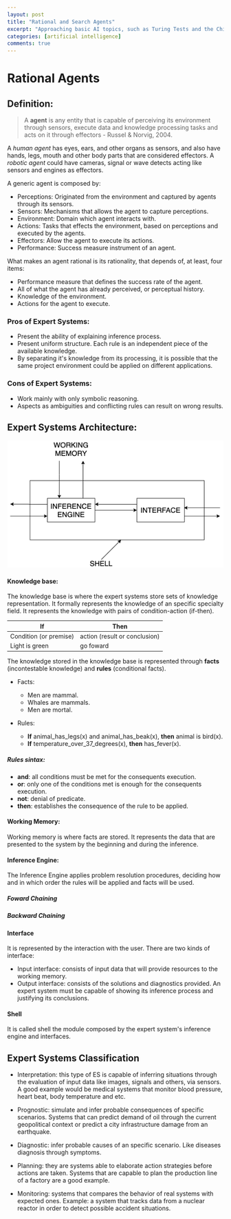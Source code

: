 ```yaml
---
layout: post
title: "Rational and Search Agents"
excerpt: "Approaching basic AI topics, such as Turing Tests and the Chinese Room Argument."
categories: [artificial intelligence]
comments: true
---
```



# Rational Agents

## Definition:

>A **agent** is any entity that is capable of perceiving its environment through sensors, execute data and knowledge processing tasks and acts on it through effectors - Russel & Norvig, 2004.

A _human agent_ has eyes, ears, and other organs as sensors, and also have hands, legs, mouth and other body parts that are considered effectors. A _robotic agent_ could have cameras, signal or wave detects acting like sensors and engines as effectors.

A generic agent is composed by:
- Perceptions: Originated from the environment and captured by agents through its sensors.
- Sensors: Mechanisms that allows the agent to capture perceptions.
- Environment: Domain which agent interacts with.
- Actions: Tasks that effects the environment, based on perceptions and executed by the agents.
- Effectors: Allow the agent to execute its actions.
- Performance: Success measure instrument of an agent.

What makes an agent rational is its rationality, that depends of, at least, four items:
- Performance measure that defines the success rate of the agent.
- All of what the agent has already perceived, or perceptual history.
- Knowledge of the environment.
- Actions for the agent to execute.


### Pros of Expert Systems:

- Present the ability of explaining inference process.
- Present uniform structure. Each rule is an independent piece of the available knowledge.
- By separating it's knowledge from its processing, it is possible that the same project environment could be applied on different applications.

### Cons of Expert Systems:

- Work mainly with only symbolic reasoning.
- Aspects as ambiguities and conflicting rules can result on wrong results.

## Expert Systems Architecture:

![Expert Systems Architecture](/img/posts_img/es_architecture.png)

#### Knowledge base:

The knowledge base is where the expert systems store sets of knowledge representation. It formally represents the knowledge of an specific specialty field. It represents the knowledge with pairs of condition-action (if-then).

  | If | Then |
  -----|-----
  |Condition (or premise)|action (result or conclusion)|
  |Light is green|go foward|

  The knowledge stored in the knowledge base is represented through __facts__ (incontestable knowledge) and __rules__ (conditional facts).

- Facts:
  - Men are mammal.
  - Whales are mammals.
  - Men are mortal.

- Rules:
  - __If__ animal_has_legs(x) and animal_has_beak(x), __then__ animal is bird(x).
  - __If__ temperature_over_37_degrees(x), __then__ has_fever(x).

##### Rules sintax:

- __and__: all conditions must be met for the consequents execution.
- __or__: only one of the conditions met is enough for the consequents execution.
- __not__: denial of predicate.
- __then__: establishes the consequence of the rule to be applied.

#### Working Memory:

Working memory is where facts are stored. It represents the data that are presented to the system by the beginning and during the inference.

#### Inference Engine:

The Inference Engine applies problem resolution procedures, deciding how and in which order the rules will be applied and facts will be used.

##### Foward Chaining
##### Backward Chaining

#### Interface

It is represented by the interaction with the user. There are two kinds of interface:

- Input interface: consists of input data that will provide resources to the working memory.
- Output interface: consists of the solutions and diagnostics provided. An expert system must be capable of showing its inference process and justifying its conclusions.

#### Shell

It is called shell the module composed by the expert system's inference engine and interfaces.

## Expert Systems Classification

- Interpretation: this type of ES is capable of inferring situations through the evaluation of input data like images, signals and others, via sensors. A good example would be medical systems that monitor blood pressure, heart beat, body temperature and etc.

 - Prognostic: simulate and infer probable consequences of specific scenarios. Systems that can predict demand of oil through the current geopolitical context or predict a city infrastructure damage from an earthquake.

 - Diagnostic: infer probable causes of an specific scenario. Like diseases diagnosis through symptoms.

 - Planning: they are systems able to elaborate action strategies before actions are taken. Systems that are capable to plan the production line of a factory are a good example.

 - Monitoring: systems that compares the behavior of real systems with expected ones. Example: a system that tracks data from a nuclear reactor in order to detect possible accident situations.
